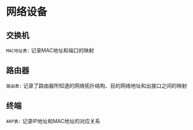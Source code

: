 # 网络设备

## 交换机
`MAC地址表:` 记录MAC地址和端口的映射

## 路由器
`路由表:` 记录了路由器所知道的网络拓扑结构、目的网络地址和出接口之间的映射  

## 终端
`ARP表:` 记录IP地址和MAC地址的对应关系